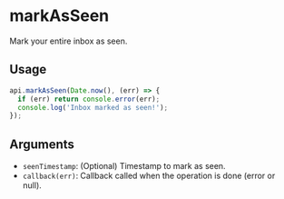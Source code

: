 # markAsSeen

Mark your entire inbox as seen.

## Usage
```js
api.markAsSeen(Date.now(), (err) => {
  if (err) return console.error(err);
  console.log('Inbox marked as seen!');
});
```

## Arguments
- `seenTimestamp`: (Optional) Timestamp to mark as seen.
- `callback(err)`: Callback called when the operation is done (error or null).
